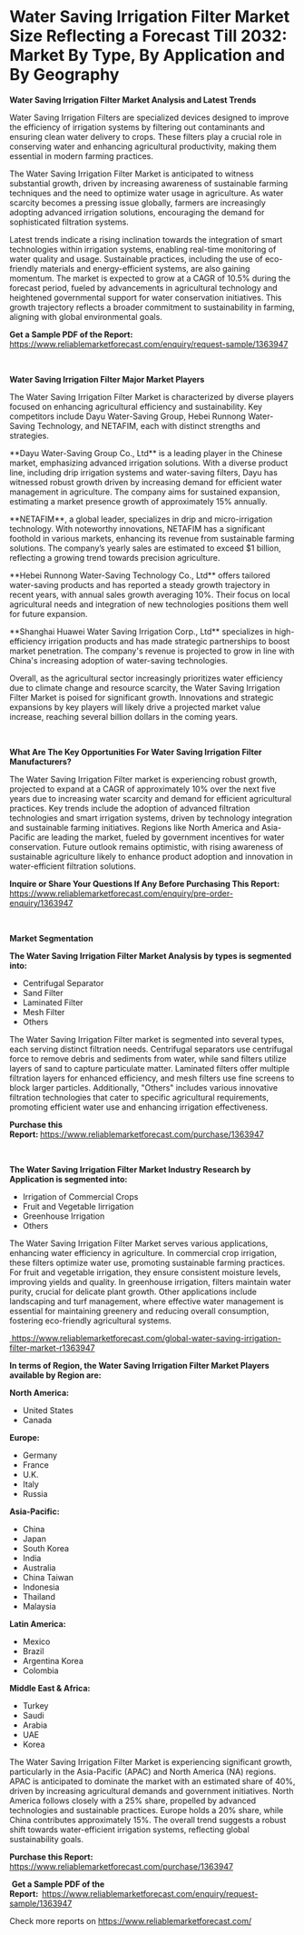 <p><h1>Water Saving Irrigation Filter Market Size Reflecting a Forecast Till 2032: Market By Type, By Application and By Geography</h1></p><p><strong>Water Saving Irrigation Filter Market Analysis and Latest Trends</strong></p>
<p><p>Water Saving Irrigation Filters are specialized devices designed to improve the efficiency of irrigation systems by filtering out contaminants and ensuring clean water delivery to crops. These filters play a crucial role in conserving water and enhancing agricultural productivity, making them essential in modern farming practices.</p><p>The Water Saving Irrigation Filter Market is anticipated to witness substantial growth, driven by increasing awareness of sustainable farming techniques and the need to optimize water usage in agriculture. As water scarcity becomes a pressing issue globally, farmers are increasingly adopting advanced irrigation solutions, encouraging the demand for sophisticated filtration systems.</p><p>Latest trends indicate a rising inclination towards the integration of smart technologies within irrigation systems, enabling real-time monitoring of water quality and usage. Sustainable practices, including the use of eco-friendly materials and energy-efficient systems, are also gaining momentum. The market is expected to grow at a CAGR of 10.5% during the forecast period, fueled by advancements in agricultural technology and heightened governmental support for water conservation initiatives. This growth trajectory reflects a broader commitment to sustainability in farming, aligning with global environmental goals.</p></p>
<p><strong>Get a Sample PDF of the Report:&nbsp;</strong> <a href="https://www.reliablemarketforecast.com/enquiry/request-sample/1363947?utm_campaign=2721&utm_medium=2&utm_source=Github&utm_content=ia&utm_term=12042025&utm_id=water-saving-irrigation-filter">https://www.reliablemarketforecast.com/enquiry/request-sample/1363947</a></p>
<p>&nbsp;</p>
<p><strong>Water Saving Irrigation Filter Major Market Players</strong></p>
<p><p>The Water Saving Irrigation Filter Market is characterized by diverse players focused on enhancing agricultural efficiency and sustainability. Key competitors include Dayu Water-Saving Group, Hebei Runnong Water-Saving Technology, and NETAFIM, each with distinct strengths and strategies.</p><p>**Dayu Water-Saving Group Co., Ltd** is a leading player in the Chinese market, emphasizing advanced irrigation solutions. With a diverse product line, including drip irrigation systems and water-saving filters, Dayu has witnessed robust growth driven by increasing demand for efficient water management in agriculture. The company aims for sustained expansion, estimating a market presence growth of approximately 15% annually.</p><p>**NETAFIM**, a global leader, specializes in drip and micro-irrigation technology. With noteworthy innovations, NETAFIM has a significant foothold in various markets, enhancing its revenue from sustainable farming solutions. The company’s yearly sales are estimated to exceed $1 billion, reflecting a growing trend towards precision agriculture.</p><p>**Hebei Runnong Water-Saving Technology Co., Ltd** offers tailored water-saving products and has reported a steady growth trajectory in recent years, with annual sales growth averaging 10%. Their focus on local agricultural needs and integration of new technologies positions them well for future expansion.</p><p>**Shanghai Huawei Water Saving Irrigation Corp., Ltd** specializes in high-efficiency irrigation products and has made strategic partnerships to boost market penetration. The company's revenue is projected to grow in line with China's increasing adoption of water-saving technologies.</p><p>Overall, as the agricultural sector increasingly prioritizes water efficiency due to climate change and resource scarcity, the Water Saving Irrigation Filter Market is poised for significant growth. Innovations and strategic expansions by key players will likely drive a projected market value increase, reaching several billion dollars in the coming years.</p></p>
<p>&nbsp;</p>
<p><strong>What Are The Key Opportunities For Water Saving Irrigation Filter Manufacturers?</strong></p>
<p><p>The Water Saving Irrigation Filter market is experiencing robust growth, projected to expand at a CAGR of approximately 10% over the next five years due to increasing water scarcity and demand for efficient agricultural practices. Key trends include the adoption of advanced filtration technologies and smart irrigation systems, driven by technology integration and sustainable farming initiatives. Regions like North America and Asia-Pacific are leading the market, fueled by government incentives for water conservation. Future outlook remains optimistic, with rising awareness of sustainable agriculture likely to enhance product adoption and innovation in water-efficient filtration solutions.</p></p>
<p><strong>Inquire or Share Your Questions If Any Before Purchasing This Report:</strong> <a href="https://www.reliablemarketforecast.com/enquiry/pre-order-enquiry/1363947?utm_campaign=2721&utm_medium=2&utm_source=Github&utm_content=ia&utm_term=12042025&utm_id=water-saving-irrigation-filter">https://www.reliablemarketforecast.com/enquiry/pre-order-enquiry/1363947</a></p>
<p>&nbsp;</p>
<p><strong>Market Segmentation</strong></p>
<p><strong>The Water Saving Irrigation Filter Market Analysis by types is segmented into:</strong></p>
<p><ul><li>Centrifugal Separator</li><li>Sand Filter</li><li>Laminated Filter</li><li>Mesh Filter</li><li>Others</li></ul></p>
<p><p>The Water Saving Irrigation Filter market is segmented into several types, each serving distinct filtration needs. Centrifugal separators use centrifugal force to remove debris and sediments from water, while sand filters utilize layers of sand to capture particulate matter. Laminated filters offer multiple filtration layers for enhanced efficiency, and mesh filters use fine screens to block larger particles. Additionally, "Others" includes various innovative filtration technologies that cater to specific agricultural requirements, promoting efficient water use and enhancing irrigation effectiveness.</p></p>
<p><strong>Purchase this Report:&nbsp;</strong><a href="https://www.reliablemarketforecast.com/purchase/1363947?utm_campaign=2721&utm_medium=2&utm_source=Github&utm_content=ia&utm_term=12042025&utm_id=water-saving-irrigation-filter">https://www.reliablemarketforecast.com/purchase/1363947</a></p>
<p>&nbsp;</p>
<p><strong>The Water Saving Irrigation Filter Market Industry Research by Application is segmented into:</strong></p>
<p><ul><li>Irrigation of Commercial Crops</li><li>Fruit and Vegetable Iirrigation</li><li>Greenhouse Irrigation</li><li>Others</li></ul></p>
<p><p>The Water Saving Irrigation Filter Market serves various applications, enhancing water efficiency in agriculture. In commercial crop irrigation, these filters optimize water use, promoting sustainable farming practices. For fruit and vegetable irrigation, they ensure consistent moisture levels, improving yields and quality. In greenhouse irrigation, filters maintain water purity, crucial for delicate plant growth. Other applications include landscaping and turf management, where effective water management is essential for maintaining greenery and reducing overall consumption, fostering eco-friendly agricultural systems.</p></p>
<p><a href="https://www.reliablemarketforecast.com/global-water-saving-irrigation-filter-market-r1363947?utm_campaign=2721&utm_medium=2&utm_source=Github&utm_content=ia&utm_term=12042025&utm_id=water-saving-irrigation-filter">&nbsp;https://www.reliablemarketforecast.com/global-water-saving-irrigation-filter-market-r1363947</a></p>
<p><strong>In terms of Region, the Water Saving Irrigation Filter Market Players available by Region are:</strong></p>
<p>
    <p> <strong> North America: </strong>
        <ul>
            <li>United States</li>
            <li>Canada</li>
        </ul>
        </p> 
    <p> <strong> Europe: </strong>
        <ul>
            <li>Germany</li>
            <li>France</li>
            <li>U.K.</li>
            <li>Italy</li>
            <li>Russia</li>
        </ul>
        </p> 
    <p> <strong> Asia-Pacific: </strong>
        <ul>
            <li>China</li>
            <li>Japan</li>
            <li>South Korea</li>
            <li>India</li>
            <li>Australia</li>
            <li>China Taiwan</li>
            <li>Indonesia</li>
            <li>Thailand</li>
            <li>Malaysia</li>
        </ul>
        </p> 
    <p> <strong> Latin America: </strong>
        <ul>
            <li>Mexico</li>
            <li>Brazil</li>
            <li>Argentina Korea</li>
            <li>Colombia</li>
        </ul>
        </p> 
    <p> <strong> Middle East & Africa: </strong>
        <ul>
            <li>Turkey</li>
            <li>Saudi</li>
            <li>Arabia</li>
            <li>UAE</li>
            <li>Korea</li>
        </ul>
    </p>
    </p>
<p><p>The Water Saving Irrigation Filter Market is experiencing significant growth, particularly in the Asia-Pacific (APAC) and North America (NA) regions. APAC is anticipated to dominate the market with an estimated share of 40%, driven by increasing agricultural demands and government initiatives. North America follows closely with a 25% share, propelled by advanced technologies and sustainable practices. Europe holds a 20% share, while China contributes approximately 15%. The overall trend suggests a robust shift towards water-efficient irrigation systems, reflecting global sustainability goals.</p></p>
<p><strong>Purchase this Report: </strong><a href="https://www.reliablemarketforecast.com/purchase/1363947?utm_campaign=2721&utm_medium=2&utm_source=Github&utm_content=ia&utm_term=12042025&utm_id=water-saving-irrigation-filter">https://www.reliablemarketforecast.com/purchase/1363947</a></p>
<p>&nbsp;<strong>Get a Sample PDF of the Report:&nbsp;&nbsp;</strong><a href="https://www.reliablemarketforecast.com/enquiry/request-sample/1363947?utm_campaign=2721&utm_medium=2&utm_source=Github&utm_content=ia&utm_term=12042025&utm_id=water-saving-irrigation-filter">https://www.reliablemarketforecast.com/enquiry/request-sample/1363947</a></p>
<p><strong></strong></p>
<p>Check more reports on <a href="https://www.reliablemarketforecast.com/?utm_campaign=2721&utm_medium=2&utm_source=Github&utm_content=ia&utm_term=12042025&utm_id=water-saving-irrigation-filter">https://www.reliablemarketforecast.com/</a></p>